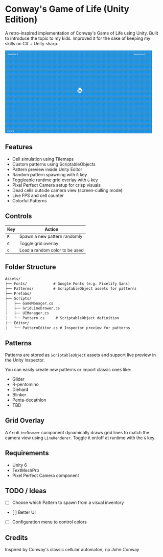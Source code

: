 # Conway's Game of Life (Unity Edition)

A retro-inspired implementation of Conway's Game of Life using Unity. Built to introduce the topic
to my kids. Improved it for the sake of keeping my skills on C# + Unity sharp.


![Game of Life demo](Assets/Preview/game.gif)

## Features

- Cell simulation using Tilemaps
- Custom patterns using ScriptableObjects
- Pattern preview inside Unity Editor
- Random pattern spawning with `R` key
- Toggleable runtime grid overlay with `G` key
- Pixel Perfect Camera setup for crisp visuals
- Dead cells outside camera view (screen-culling mode)
- Live FPS and cell counter
- Colorful Patterns

## Controls

| Key | Action                         |
|-----|------------------------------  |
| `R` | Spawn a new pattern randomly   |
| `G` | Toggle grid overlay            |
| `C` | Load a random color to be used |

## Folder Structure

```
Assets/
├── Fonts/            # Google Fonts (e.g. Pixelify Sans)
├── Patterns/         # ScriptableObject assets for patterns
├── Prefabs/
├── Scripts/
│   ├── GameManager.cs
│   ├── GridLineDrawer.cs
│   ├── UIManager.cs
│   └── Pattern.cs     # ScriptableObject definition
├── Editor/
│   └── PatternEditor.cs # Inspector preview for patterns
```

## Patterns

Patterns are stored as `ScriptableObject` assets and support live preview in the Unity Inspector.

You can easily create new patterns or import classic ones like:
- Glider
- R-pentomino
- Diehard
- Blinker
- Penta-decathlon
- TBD

## Grid Overlay

A `GridLineDrawer` component dynamically draws grid lines to match the camera view using `LineRenderer`. Toggle it on/off at runtime with the `G` key.

## Requirements

- Unity 6
- TextMeshPro 
- Pixel Perfect Camera component 

## TODO / Ideas

- [ ] Choose which Pattern to spawn from a visual inventory
- [ ] Better UI
- [ ] Configuration menu to control colors

## Credits

Inspired by Conway's classic cellular automaton, rip John Conway

